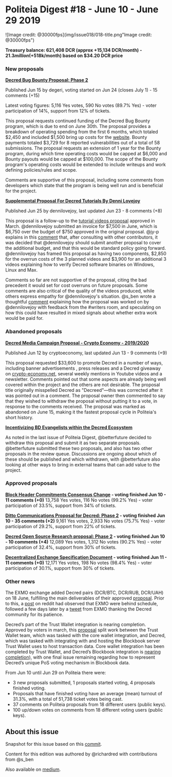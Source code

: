 # Politeia Digest #18 - June 10 - June 29 2019

![Image credit: @30000fps](img/issue018/018-title.png"Image credit: @30000fps")

**Treasury balance: 621,408 DCR (approx +15,134 DCR/month) - $21.3 million (+$518k/month) based on $34.20 DCR price**

### New proposals

**[Decred Bug Bounty Proposal: Phase 2](https://proposals.decred.org/proposals/073694ed82d34b2bfff51e35220e8052ad4060899b23bc25791a9383375cae70)**

Published Jun 15 by degeri, voting started on Jun 24 (closes July 1) - 15 comments (+15)

Latest voting figures: 5,116 Yes votes, 590 No votes (89.7% Yes) - voter participation of 14%, support from 12% of tickets.

This proposal requests continued funding of the Decred Bug Bounty program, which is due to end on June 30th. The proposal provides a breakdown of operating spending from the first 6 months, which totaled $2,450 and included $1,500 bring up costs for the [website](https://bounty.decred.org). Bounty payments totaled $3,729 for 8 reported vulnerabilities out of a total of 58 submissions. The proposal requests an extension of 1 year for the Bounty program, during which time operating costs would be capped at $6,000 and Bounty payouts would be capped at $100,000. The scope of the Bounty program's operating costs would be extended to include writeups and work defining policies/rules and scope.

Comments are supportive of this proposal, including some comments from developers which state that the program is being well run and is beneficial for the project.

**[Supplemental Proposal For Decred Tutorials By Denni Lovejoy](https://proposals.decred.org/proposals/d8d7ff7ad138ed322422aaa4d2a3e1c61f296ae56a2c2316cc5ecd10cf8dd8bd)**

Published Jun 25 by dennilovejoy, last updated Jun 23 - 8 comments (+8)

This proposal is a follow-up to the [tutorial videos proposal](https://proposals.decred.org/proposals/a3def199af812b796887f4eae22e11e45f112b50c2e17252c60ed190933ec14f) approved in March. @dennilovejoy submitted an invoice for $7,500 in June, which is $6,750 over the budget of $750 approved in the original proposal. @jy-p explains in this [comment](https://proposals.decred.org/proposals/d8d7ff7ad138ed322422aaa4d2a3e1c61f296ae56a2c2316cc5ecd10cf8dd8bd/comments/2) that, after consulting with other contributors, it was decided that @dennilovejoy should submit another proposal to cover the additional budget, and that this would be standard policy going forward. @dennilovejoy has framed this proposal as having two components, $2,850 for the overrun costs of the 3 planned videos and $3,900 for an additional 3 videos explaining how to verify Decred software binaries on Windows, Linux and Max. 

Comments so far are not supportive of the proposal, citing the bad precedent it would set for cost overruns on future proposals. Some comments are also critical of the quality of the videos produced, while others express empathy for @dennilovejoy's situation. @s_ben wrote a thoughtful [comment](https://proposals.decred.org/proposals/d8d7ff7ad138ed322422aaa4d2a3e1c61f296ae56a2c2316cc5ecd10cf8dd8bd/comments/7) explaining how the proposal was worked on by @dennilovejoy with feedback from the #writers room, and speculating on how this could have resulted in mixed signals about whether extra work would be paid for.

### Abandoned proposals

[**Decred  Media Campaign Proposal - Crypto Economy - 2019/2020**](https://proposals.decred.org/proposals/1a367dcb91b55c60ad5fd038b219201154fcab965edd7a4639f157e409b1f4bf)

Published Jun 12 by cryptoeconomy, last updated Jun 13 - 9 comments (+9)

This proposal requested $33,600 to promote Decred in a number of ways, including banner advertisements , press releases and a Decred giveaway on [crypto-economy.net](https://www.crypto-economy.net), several weekly mentions in Youtube videos and a newsletter. Comments pointed out that some aspects are already being well covered within the project and the others are not desirable. The proposal title originally misspelled Decred as "Decreed"&mdash;this was corrected after it was pointed out in a comment. The proposal owner then commented to say that they wished to withdraw the proposal without putting it to a vote, in response to the comments received. The proposal was marked as abandoned on June 15, making it the fastest proposal cycle in Politeia's short history.

[**Incentivizing BD Evangelists within the Decred Ecosystem**](https://proposals.decred.org/proposals/cb446a469987d6603d93f442ef0d4e45bacbea47a72b5ce89f9c3cac3868d627)

As noted in the last issue of Politeia Digest, @betterfuture decided to withdraw this proposal and submit it as two separate proposals. @betterfuture submitted these two proposals, and also has two other proposals in the review queue. Discussions are ongoing about which of these should be published and which withdrawn, with @betterfuture also looking at other ways to bring in external teams that can add value to the project. 

### Approved proposals

**[Block Header Commitments Consensus Change](https://proposals.decred.org/proposals/0a1ff846ec271184ea4e3a921a3ccd8d478f69948b984445ee1852f272d54c58) - voting finished Jun 10 - 11 comments (+0)**
13,758 Yes votes, 116 No votes (99.2% Yes) - voter participation of 33.5%, support from 34% of tickets.

**[Ditto Communications Proposal for Decred: Phase 2](https://proposals.decred.org/proposals/52ea110ea061c72d3b31ed2f5635720b212ce5e3eaddf868d60f53a3d18b8c04) - voting finished Jun 10 - 35 comments (+2)**
9,161 Yes votes, 2,933 No votes (75.7% Yes) - voter participation of 29.2%, support from 22% of tickets.

**[Decred Open Source Research proposal: Phase 2](https://proposals.decred.org/proposals/67de0e901143400ae2f247391c4d5028719ffea8308fbc5854745ad859fb993f) - voting finished Jun 10 - 10 comments (+4)**
12,089 Yes votes, 1,312 No votes (90.2% Yes) - voter participation of 32.4%, support from 30% of tickets.

**[Decentralized Exchange Specification Document](https://proposals.decred.org/proposals/a4f2a91c8589b2e5a955798d6c0f4f77f2eec13b62063c5f4102c21913dcaf32) - voting finished Jun 11 - 11 comments (+0)**
12,171 Yes votes, 198 No votes (98.4% Yes) - voter participation of 30.1%, support from 30% of tickets.

### Other news

The EXMO exchange added Decred pairs (DCR/BTC, DCR/RUB, DCR/UAH) on 18 June, fulfilling the main deliverables of their approved [proposal](https://proposals.decred.org/proposals/950e8149e594b01c010c1199233ab11e82c9da39174ba375d286dc72bb0a54d7). Prior to this, a [post](https://www.reddit.com/r/decred/comments/bx00fu/so_about_the_exmo_exchange/) on reddit had observed that EXMO were behind schedule, followed a few days later by a [tweet](https://twitter.com/Exmo_Com/status/1138020825137930240) from EXMO thanking the Decred community for its patience.

Decred’s part of the Trust Wallet integration is nearing completion. Approved by voters in march, this [proposal](https://proposals.decred.org/proposals/2ababdea7da2b3d8312a773d477272135a883ed772ba99cdf31eddb5f261d571) split work between the Trust Wallet team, which was tasked with the core wallet integration, and Decred, which was tasked with integrating with and hosting the Blockbook server Trust Wallet uses to host transaction data. Core wallet integration has been completed by Trust Wallet, and Decred’s Blockbook integration is [nearing completion](https://github.com/trezor/blockbook/pull/216)), with one final issue remaining regarding how to represent Decred’s unique PoS voting mechanism in Blockbook data.

From Jun 10 until Jun 29 on Politeia there were:

- 3 new proposals submitted, 1 proposals started voting, 4 proposals finished voting.
- Proposals that have finished voting have an average (mean) turnout of 31.3%, with a total of 51,738 ticket votes being cast.
- 37 comments on Politeia proposals from 18 different users (public keys).
- 100  up/down votes on comments from  18  different voting users (public keys).

## About this issue

Snapshot for this issue based on this [commit](https://github.com/decred-proposals/mainnet/commit/798bfded40ea3798a5a668ea6acacdea068939a6).

Content for this edition was authored by @richardred with contributions from @s_ben

Also available on [medium](https://medium.com/@richardred/issue-18-june-10-june-29-97d140569ad0).

